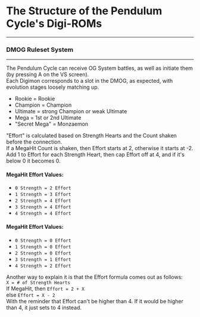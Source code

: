 # The Structure of the Pendulum Cycle's Digi-ROMs
-----
### DMOG Ruleset System
-----
The Pendulum Cycle can receive OG System battles, as well as initiate them (by pressing A on the VS screen).  
Each Digimon corresponds to a slot in the DMOG, as expected, with evolution stages loosely matching up.
- Rookie = Rookie
- Champion = Champion
- Ultimate = strong Champion or weak Ultimate
- Mega = 1st or 2nd Ultimate
- "Secret Mega" = Monzaemon

"Effort" is calculated based on Strength Hearts and the Count shaken before the connection.  
If a MegaHit Count is shaken, then Effort starts at 2, otherwise it starts at -2.  
Add 1 to Effort for each Strength Heart, then cap Effort off at 4, and if it's below 0 it becomes 0.

#### MegaHit Effort Values:
- `0 Strength = 2 Effort`
- `1 Strength = 3 Effort`
- `2 Strength = 4 Effort`
- `3 Strength = 4 Effort`
- `4 Strength = 4 Effort`

#### MegaHit Effort Values:
- `0 Strength = 0 Effort`
- `1 Strength = 0 Effort`
- `2 Strength = 0 Effort`
- `3 Strength = 1 Effort`
- `4 Strength = 2 Effort`

Another way to explain it is that the Effort formula comes out as follows:  
`X = # of Strength Hearts`  
If MegaHit, then `Effort = 2 + X`  
    else `Effort = X - 2`  
With the reminder that Effort can't be higher than 4. If it would be higher than 4, it just sets to 4 instead.
